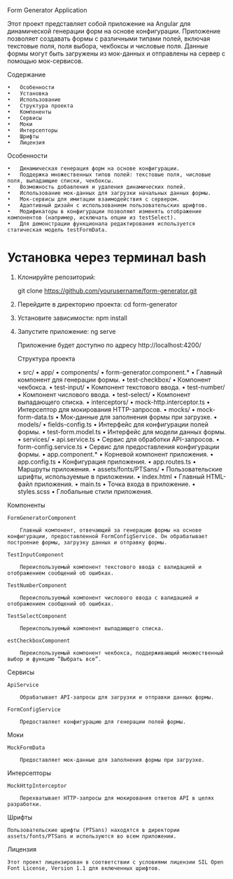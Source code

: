 Form Generator Application

Этот проект представляет собой приложение на Angular для динамической генерации форм на основе конфигурации. Приложение позволяет создавать формы с различными типами полей, включая текстовые поля, поля выбора, чекбоксы и числовые поля. Данные формы могут быть загружены из мок-данных и отправлены на сервер с помощью мок-сервисов.

Содержание

	•	Особенности
	•	Установка
	•	Использование
	•	Структура проекта
	•	Компоненты
	•	Сервисы
	•	Моки
	•	Интерсепторы
	•	Шрифты
	•	Лицензия

Особенности

	•	Динамическая генерация форм на основе конфигурации.
	•	Поддержка множественных типов полей: текстовые поля, числовые поля, выпадающие списки, чекбоксы.
	•	Возможность добавления и удаления динамических полей.
	•	Использование мок-данных для загрузки начальных данных формы.
	•	Мок-сервисы для имитации взаимодействия с сервером.
	•	Адаптивный дизайн с использованием пользовательских шрифтов.
    •	Модификаторы в конфигурации позволяют изменять отображение компонентов (например, исключать опции из testSelect).
	•	Для демонстрации функционала редактирования используется статическая модель testFormData.

# Установка через терминал bash 

1. Клонируйте репозиторий:

    git clone https://github.com/yourusername/form-generator.git

2.	Перейдите в директорию проекта:
   cd form-generator

3.	Установите зависимости:
    npm install

4.	Запустите приложение:
    ng serve

    Приложение будет доступно по адресу http://localhost:4200/

    Структура проекта

	•	src/
	•	app/
	•	components/
	•	form-generator.component.*
	•	Главный компонент для генерации формы.
	•	test-checkbox/
	•	Компонент чекбокса.
	•	test-input/
	•	Компонент текстового ввода.
	•	test-number/
	•	Компонент числового ввода.
	•	test-select/
	•	Компонент выпадающего списка.
	•	interceptors/
	•	mock-http.interceptor.ts
	•	Интерсептор для мокирования HTTP-запросов.
	•	mocks/
	•	mock-form-data.ts
	•	Мок-данные для заполнения формы при загрузке.
	•	models/
	•	fields-config.ts
	•	Интерфейс для конфигурации полей формы.
	•	test-form.model.ts
	•	Интерфейс для модели данных формы.
	•	services/
	•	api.service.ts
	•	Сервис для обработки API-запросов.
	•	form-config.service.ts
	•	Сервис для предоставления конфигурации формы.
	•	app.component.*
	•	Корневой компонент приложения.
	•	app.config.ts
	•	Конфигурация приложения.
	•	app.routes.ts
	•	Маршруты приложения.
	•	assets/fonts/PTSans/
	•	Пользовательские шрифты, используемые в приложении.
	•	index.html
	•	Главный HTML-файл приложения.
	•	main.ts
	•	Точка входа в приложение.
	•	styles.scss
	•	Глобальные стили приложения.

Компоненты

    FormGeneratorComponent

        Главный компонент, отвечающий за генерацию формы на основе конфигурации, предоставленной FormConfigService. Он обрабатывает построение формы, загрузку данных и отправку формы.

    TestInputComponent

        Переиспользуемый компонент текстового ввода с валидацией и отображением сообщений об ошибках.

    TestNumberComponent

        Переиспользуемый компонент числового ввода с валидацией и отображением сообщений об ошибках.

    TestSelectComponent

        Переиспользуемый компонент выпадающего списка.

    estCheckboxComponent

        Переиспользуемый компонент чекбокса, поддерживающий множественный выбор и функцию “Выбрать все”.

Сервисы

    ApiService

        Обрабатывает API-запросы для загрузки и отправки данных формы.

    FormConfigService

        Предоставляет конфигурацию для генерации полей формы.

Моки

    MockFormData

        Предоставляет мок-данные для заполнения формы при загрузке.

Интерсепторы

    MockHttpInterceptor

        Перехватывает HTTP-запросы для мокирования ответов API в целях разработки.

Шрифты

    Пользовательские шрифты (PTSans) находятся в директории assets/fonts/PTSans и используются во всем приложении.

Лицензия

    Этот проект лицензирован в соответствии с условиями лицензии SIL Open Font License, Version 1.1 для включенных шрифтов.